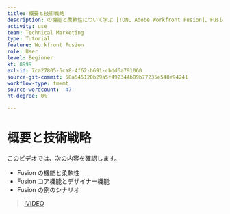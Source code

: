 ```yaml
---
title: 概要と技術戦略
description: の機能と柔軟性について学ぶ [!DNL Adobe Workfront Fusion]、Fusion コア機能とデザイナー機能、および Fusion の例のシナリオ。
activity: use
team: Technical Marketing
type: Tutorial
feature: Workfront Fusion
role: User
level: Beginner
kt: 8999
exl-id: 7ca27805-5ca8-4f62-b691-cbdd6a791060
source-git-commit: 58a545120b29a5f492344b89b77235e548e94241
workflow-type: tm+mt
source-wordcount: '47'
ht-degree: 0%

---
```


# 概要と技術戦略

このビデオでは、次の内容を確認します。

* Fusion の機能と柔軟性
* Fusion コア機能とデザイナー機能
* Fusion の例のシナリオ

>[!VIDEO](https://video.tv.adobe.com/v/335259/?quality=12)
